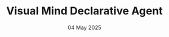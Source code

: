 ---
layout: project
title: 'Visual Mind Declarative Agent'
caption: Visual Mind Declarative Agent
description: >
 Visual Mind Declarative Agent is Visual Mind Map Agent and Visualizer Assistant. It will help the user with tasks related to creating clear, structured, and engaging visuals using Mermaid.js code.
date: 04 May 2025
image: 
  path: /assets/img/projects/visual-mind-declarative-agent.jpg
  srcset: 
    1920w: /assets/img/projects/visual-mind-declarative-agent.jpg
    960w: /assets/img/projects/visual-mind-declarative-agent.jpg
    480w: /assets/img/projects/visual-mind-declarative-agent.jpg
links:
  - title: GitHub Repo Link
    url: https://github.com/mohammadamer/da-visual-mind-agent
accent_color: '#4fb1ba'
accent_image:
  background: '#193747'
theme_color: '#193747'
sitemap: false
---